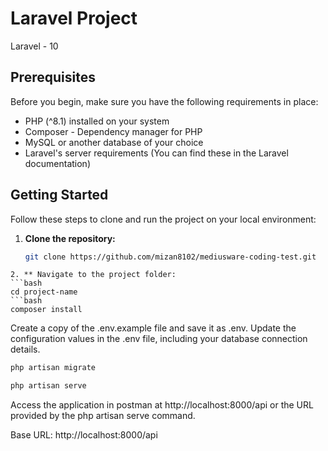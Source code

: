 # Laravel Project

Laravel - 10

## Prerequisites

Before you begin, make sure you have the following requirements in place:

-   PHP (^8.1) installed on your system
-   Composer - Dependency manager for PHP
-   MySQL or another database of your choice
-   Laravel's server requirements (You can find these in the Laravel documentation)

## Getting Started

Follow these steps to clone and run the project on your local environment:

1. **Clone the repository:**

    ```bash
    git clone https://github.com/mizan8102/mediusware-coding-test.git
    ```

````
2. ** Navigate to the project folder:
```bash
cd project-name
```bash
composer install
````

Create a copy of the .env.example file and save it as .env. Update the configuration values in the .env file, including your database connection details.

```bash
php artisan migrate

```

```bash
php artisan serve

```


Access the application in postman at http://localhost:8000/api or the URL provided by the php artisan serve command.

Base URL: http://localhost:8000/api
